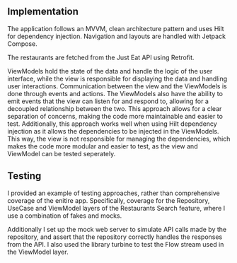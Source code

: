 ## Implementation
The application follows an MVVM, clean architecture pattern and uses Hilt for dependency injection. Navigation and layouts are handled with Jetpack Compose.

The restaurants are fetched from the Just Eat API using Retrofit.

ViewModels hold the state of the data and handle the logic of the user interface, while the view is responsible for displaying the data and handling user interactions. Communication between the view and the ViewModels is done through events and actions. 
The ViewModels also have the ability to emit events that the view can listen for and respond to, allowing for a decoupled relationship between the two. This approach allows for a clear separation of concerns, making the code more maintainable and easier to test. 
Additionally, this approach works well when using Hilt dependency injection as it allows the dependencies to be injected in the ViewModels. This way, the view is not responsible for managing the dependencies, which makes the code more modular and easier to test, as the view and ViewModel can be tested seperately.

## Testing
I provided an example of testing approaches, rather than comprehensive coverage of the enitire app. Specifically, coverage for the Repository, UseCase and ViewModel layers of the Restaurants Search feature, where I use a combination of fakes and mocks.

Additionally I set up the mock web server to simulate API calls made by the repository, and assert that the repository correctly handles the responses from the API. I also used the library turbine to test the Flow stream used in the ViewModel layer.
